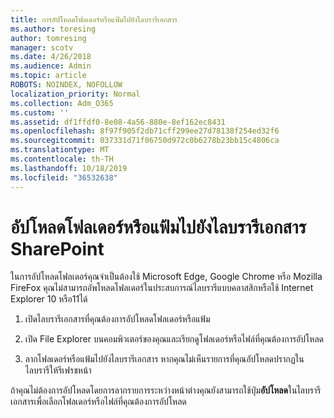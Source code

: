 ```yaml
---
title: การอัปโหลดโฟลเดอร์หรือแฟ้มไปยังไลบรารีเอกสาร
ms.author: toresing
author: tomresing
manager: scotv
ms.date: 4/26/2018
ms.audience: Admin
ms.topic: article
ROBOTS: NOINDEX, NOFOLLOW
localization_priority: Normal
ms.collection: Adm_O365
ms.custom: ''
ms.assetid: df1ffdf0-8e08-4a56-880e-8ef162ec8431
ms.openlocfilehash: 8f97f905f2db71cff299ee27d78138f254ed32f6
ms.sourcegitcommit: 037331d71f06750d972c0b6278b23bb15c4806ca
ms.translationtype: MT
ms.contentlocale: th-TH
ms.lasthandoff: 10/18/2019
ms.locfileid: "36532638"
---
```

# <a name="upload-a-folder-or-files-to-a-sharepoint-document-library"></a>อัปโหลดโฟลเดอร์หรือแฟ้มไปยังไลบรารีเอกสาร SharePoint

ในการอัปโหลดโฟลเดอร์คุณจำเป็นต้องใช้ Microsoft Edge, Google Chrome หรือ Mozilla FireFox คุณไม่สามารถอัพโหลดโฟลเดอร์ในประสบการณ์ไลบรารีแบบคลาสสิกหรือใช้ Internet Explorer 10 หรือ11ได้
  
1. เปิดไลบรารีเอกสารที่คุณต้องการอัปโหลดโฟลเดอร์หรือแฟ้ม
    
2. เปิด File Explorer บนคอมพิวเตอร์ของคุณและเรียกดูโฟลเดอร์หรือไฟล์ที่คุณต้องการอัปโหลด
    
3. ลากโฟลเดอร์หรือแฟ้มไปยังไลบรารีเอกสาร หากคุณไม่เห็นรายการที่คุณอัปโหลดปรากฏในไลบรารีให้รีเฟรชหน้า 
    
ถ้าคุณไม่ต้องการอัปโหลดโดยการลากรายการระหว่างหน้าต่างคุณยังสามารถใช้ปุ่ม**อัปโหลด**ในไลบรารีเอกสารเพื่อเลือกโฟลเดอร์หรือไฟล์ที่คุณต้องการอัปโหลด 
  

